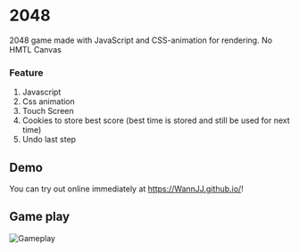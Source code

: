 # 2048

2048 game made with JavaScript and CSS-animation for rendering. No HMTL Canvas

### Feature
1. Javascript
2. Css animation
3. Touch Screen
4. Cookies to store best score (best time is stored and still be used for next time)
5. Undo last step
## Demo
You can try out online immediately at <link>https://WannJJ.github.io/</link>!
## Game play
![Gameplay](Screenshots/Capture2048.JPG)
